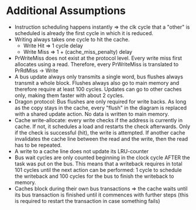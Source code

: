 # Additional Assumptions

- Instruction scheduling happens instantly => the clk cycle that a "other" is scheduled is already
  the first cycle in which it is reduced.
- Writing always takes one cycle to hit the cache.
  - Write Hit => 1 cycle delay
  - Write Miss => 1 + (cache_miss_penalty) delay
- PrWriteMiss does not exist at the protocol level. Every write miss first allocates using a read.
  Therefore, every PrWriteMiss is translated to PrRdMiss -> Write
- A bus update always only transmits a single word, bus flushes always transmit a whole block.
  Flushes always also go to main memory and therefore require at least 100 cycles. Updates can go to
  other caches only, making them faster with about 2 cycles.
- Dragon protocol: Bus flushes are only required for write backs. As long as the copy stays in the
  cache, every "flush" in the diagram is replaced with a shared update action. No data is written to
  main memory.
- Cache write-allocate: 
  every write checks if the address is currently in cache. If not, it schedules a load and restarts
  the check afterwards. Only if the check is successful (hit), the write is attempted. If another
  cache invalidates the cache line between the read and the write, then the read has to be repeated.
- A write to a cache line does not update its LRU-counter
- Bus wait cycles are only counted beginning in the clock cycle AFTER the task was put on the bus.
  This means that a writeback requires in total 101 cycles until the next action can be performed: 1
  cycle to schedule the writeback and 100 cycles for the bus to finish the writeback to memory.
- Caches block during their own bus transactions => the cache waits until its bus transaction is
  finished until it commences with further steps (this is required to restart the transaction in
  case something fails)
